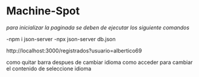 # Machine-Spot

*para inicializar la paginada se deben de ejecutar los siguiente comandos*

-npm i json-server
-npx json-server db.json


http://localhost:3000/registrados?usuario=albertico69


como quitar barra despues de cambiar idioma
como acceder para cambiar el contenido de seleccione idioma
